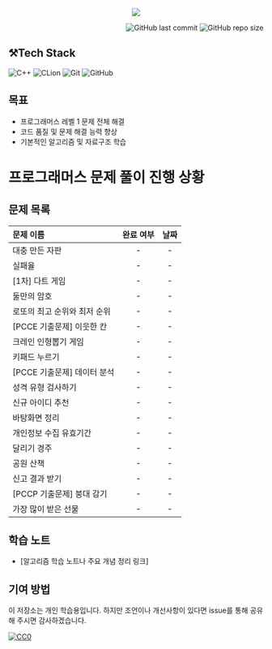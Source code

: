 <p align='center'>
    <img src=https://capsule-render.vercel.app/api?type=waving&height=210&color=gradient&text=프로그래머즈%20연습문제&textBg=false&fontColor=FFFFFF&desc=레벨1&descAlign=91&descAlignY=58&descSize=30">
</p>
<div align="right">

![GitHub last commit](https://img.shields.io/github/last-commit/gobad820/programmers-level-one)
![GitHub repo size](https://img.shields.io/github/repo-size/gobad820/programmers-level-one)

</div>

## ⚒️Tech Stack

![C++](https://img.shields.io/badge/C++-00599C?style=for-the-badge&logo=c%2B%2B&logoColor=white&style=flat)
![CLion](https://img.shields.io/badge/CLion-000000?style=for-the-badge&logo=clion&logoColor=white&style=flat)
![Git](https://img.shields.io/badge/Git-F05032?style=for-the-badge&logo=git&logoColor=white&style=flat)
![GitHub](https://img.shields.io/badge/GitHub-181717?style=for-the-badge&logo=github&logoColor=white&style=flat)

## 목표

- 프로그래머스 레벨 1 문제 전체 해결
- 코드 품질 및 문제 해결 능력 향상
- 기본적인 알고리즘 및 자료구조 학습

# 프로그래머스 문제 풀이 진행 상황

## 문제 목록

| 문제 이름                | 완료 여부 | 날짜 |
|:---------------------|:-----:|:--:|
| 대충 만든 자판             |   -   | -  |
| 실패율                  |   -   | -  |
| \[1차\] 다트 게임         |   -   | -  |
| 둘만의 암호               |   -   | -  |
| 로또의 최고 순위와 최저 순위     |   -   | -  |
| \[PCCE 기출문제\] 이웃한 칸  |   -   | -  |
| 크레인 인형뽑기 게임          |   -   | -  |
| 키패드 누르기              |   -   | -  |
| \[PCCE 기출문제\] 데이터 분석 |   -   | -  |
| 성격 유형 검사하기           |   -   | -  |
| 신규 아이디 추천            |   -   | -  |
| 바탕화면 정리              |   -   | -  |
| 개인정보 수집 유효기간         |   -   | -  |
| 달리기 경주               |   -   | -  |
| 공원 산책                |   -   | -  |
| 신고 결과 받기             |   -   | -  |
| \[PCCP 기출문제\] 붕대 감기  |   -   | -  |
| 가장 많이 받은 선물          |   -   | -  |


## 학습 노트

- [알고리즘 학습 노트나 주요 개념 정리 링크]

## 기여 방법

이 저장소는 개인 학습용입니다. 하지만 조언이나 개선사항이 있다면 issue를 통해 공유해 주시면 감사하겠습니다.

[![CC0](https://licensebuttons.net/p/zero/1.0/88x31.png)](http://creativecommons.org/publicdomain/zero/1.0/)
